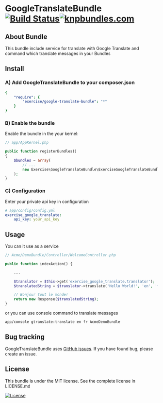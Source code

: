 GoogleTranslateBundle [![Build Status](https://travis-ci.org/spolischook/GoogleTranslateBundle.png?branch=master)](https://travis-ci.org/spolischook/GoogleTranslateBundle)[![knpbundles.com](http://knpbundles.com/Exercise/GoogleTranslateBundle/badge-short)](http://knpbundles.com/Exercise/GoogleTranslateBundle)
===========

About Bundle
------------
This bundle include service for translate with Google Translate
and command which translate messages in your Bundles

Install
------------------
### A) Add GoogleTranslateBundle to your composer.json

```yaml
{
    "require": {
        "exercise/google-translate-bundle": "*"
    }
}
```

### B) Enable the bundle

Enable the bundle in the your kernel:

```php
// app/AppKernel.php

public function registerBundles()
{
    $bundles = array(
        // ...
        new Exercise\GoogleTranslateBundle\ExerciseGoogleTranslateBundle(),
    );
}
```

### C) Configuration

Enter your private api key in configuration

```yml
# app/config/config.yml
exercise_google_translate:
    api_key: your_api_key
```

Usage
-----
You can it use as a service

```php
// Acme/DemoBundle/Controller/WelcomeController.php

public function indexAction() {

    ...

    $translator = $this->get('exercise_google_translate.translator');
    $translatedString = $translator->translate('Hello World!', 'en', 'fr');

    // Bonjour tout le monde!
    return new Response($translatedString);
}
```
or you can use console command to translate messages

```bash
app/console gtranslate:translate en fr AcmeDemoBundle
```

Bug tracking
------------
GoogleTranslateBundle uses [GitHub issues](https://github.com/Exercise/GoogleTranslateBundle/issues).
If you have found bug, please create an issue.

License
-------
This bundle is under the MIT license. See the complete license in LICENSE.md

[![License](https://img.shields.io/badge/license-MIT-blue.svg?style=flat-square)](https://packagist.org/packages/exercise/google-translate-bundle)

